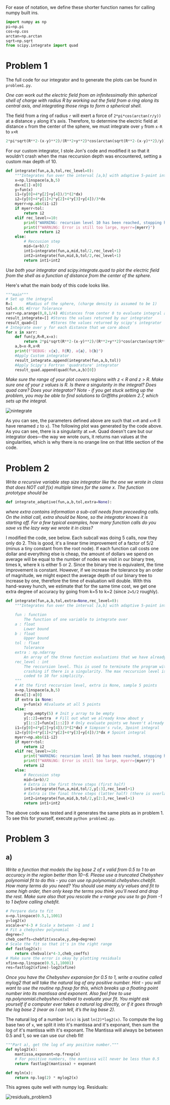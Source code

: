 For ease of notation, we define these shorter function names for calling numpy built ins. 

```python
import numpy as np
pi=np.pi
cos=np.cos
arctan=np.arctan
sqrt=np.sqrt
from scipy.integrate import quad
```

# Problem 1

The full code for our integrator and to generate the plots can be found in `problem1.py`. 

*One can work out the electric field from an infinitessimally thin spherical shell of charge with radius R by working out the field from a ring along its central axis, and integrating those rings to form a spherical shell.* 

The field from a ring of radius `r` will exert a force of `2*pi*cos(arctan(r/y))` at a distance `y` along it's axis. Therefore, to determine the electric field at distance `x` from the center of the sphere, we must integrate over `y` from `x-R` to `x+R`

```python
2*pi*sqrt(R**2-(x-y)**2)/(R**2+y**2)*cos(arctan(sqrt(R**2-(x-y)**2)/y))
```

For our custom integrator, I stole Jon's code and modified it so that it wouldn't crash when the max reccursion depth was encountered, setting a custom max depth of 10. 

```python
def integrate(fun,a,b,tol,rec_level=0):
    """Integrates fun over the interval [a,b] with adaptive 5-point integral"""
    x=np.linspace(a,b,5)
    dx=x[1]-x[0]
    y=fun(x)
    i1=(y[0]+4*y[2]+y[4])/3*(2*dx)
    i2=(y[0]+4*y[1]+2*y[2]+4*y[3]+y[4])/3*dx
    myerr=np.abs(i1-i2)
    if myerr<tol:
        return i2
    elif rec_level>=10:
        print("WARNING: recursion level 10 has been reached, stopping here.")
        print(f"WARNiNG: Error is still too large, myerr={myerr}")
        return return i2
    else:
        # Reccusion step
        mid=(a+b)/2
        int1=integrate(fun,a,mid,tol/2,rec_level+1)
        int2=integrate(fun,mid,b,tol/2,rec_level+1)
        return int1+int2
```

*Use both your integrator and scipy.integrate.quad to plot the electric field from the shell as a function of distance from the center of the sphere.*

Here's what the main body of this code looks like.

```python
"""main"""
# Set up the integral
R=1      #Radius of the sphere, (charge density is assumed to be 1)
tol=0.01 #Error Tolerance
xarr=np.arange(0,8,1/4) #Distances from center 0 to evaluate integral at
result_integrate=[] #Stores the values returned by our integrator
result_quad=[]      #Stores the values returned by scipy's integrator 
# Integrate over y for each distance that we care about
for x in xarr:
    def fun(y,R=R,x=x): 
        return 2*pi*sqrt(R**2-(x-y)**2)/(R**2+y**2)*cos(arctan(sqrt(R**2-(x-y)**2)/y))
    a,b=x-R,x+R
    print(f"DEBUG: x{x}, R{R}, a{a}, b{b}")
    #Apply Custom integrator
    result_integrate.append(integrate(fun,a,b,tol))
    #Apply Scipy's Fortran 'quadrature' integrator
    result_quad.append(quad(fun,a,b)[0])
```

*Make sure the range of your plot covers regions with z < R and z > R. Make sure one of your z values is R. Is there a singularity in the integral? Does quad care? Does your integrator? Note - if you get stuck setting up the problem, you may be able to find solutions to Griffiths problem 2.7, which sets up the integral.*

![nintegrate](https://user-images.githubusercontent.com/21654151/191822176-d42d655b-d0b4-4e7b-90ff-9dcb8ae7a3c0.png)


As you can see, the parameters defined above are such that `x<R` and `x>R` (I have renamed `z` to `x`). The following plot was generated by the code above. As you can see, there is a singularity at `x=R`. Quad doesn't care but our integrator does—the way we wrote ours, it returns nan values at the singularities, which is why there is no orange line on that little section of the code. 


# Problem 2

*Write a recursive variable step size integrator like the one we wrote in class that does NOT call f(x) multiple times for the same x. The function prototype should be*

```python
def integrate_adaptive(fun,a,b,tol,extra=None):
```

*where extra contains information a sub-call needs from preceeding calls. On the initial call, extra should be None, so the integrator knows it is starting off. For a few typical examples, how many function calls do you save vs the lazy way we wrote it in class?*

I modified the code, see below. Each subcall was doing 5 calls, now they only do 2. This is good, it's a linear time improvement of a factor of 5/2 (minus a tiny constant from the root node). If each function call costs one dollar and everything else is cheap, the amount of dollars we spend on average will be equal to the number of nodes we visit in our binary tree, times k, where k is either 5 or 2. Since the binary tree is equivalent, the time improvement is constant. However, if we increase the tolerance by an order of magnitude, we might expect the average depth of our binary tree to increase by one, therefore the time of evaluation will double. With this hand-wavey hunch, we estimate that for the same time cost, we get one extra degree of accuracy by going from k=5 to k=2 (since `2=5/2` roughly). 

```python
def integrate(fun,a,b,tol,extra=None,rec_level=0):
    """Integrates fun over the interval [a,b] with adaptive 5-point integral

    fun : function
        The function of one variable to integrate over
    a : float
        Lower bound
    b : float
        Upper bound
    tol : float
        Tolerance
    extra : np.ndarray
        An array of the three function evaluations that we have already made.
    rec_level : int
        The reccursion level. This is used to terminate the program without
        crashing if there is a singularity. The max reccursion level is hard
        coded to 10 for simplicity.
    """
    # At the first reccursion level, extra is None, sample 5 points
    x=np.linspace(a,b,5)
    dx=x[1]-x[0]
    if extra is None:
        y=fun(x) #Evaluate at all 5 points
    else:
        y=np.empty(5) # Init y array to be empty
        y[::2]=extra  # Fill out what we already know about y
        y[1::2]=fun(x[1::2]) # Only evaluate points we haven't already evaluated
    i1=(y[0]+4*y[2]+y[4])/3*(2*dx) # Simpson's rule, 3point integral
    i2=(y[0]+4*y[1]+2*y[2]+4*y[3]+y[4])/3*dx # 5point integral
    myerr=np.abs(i1-i2)
    if myerr<tol:
        return i2
    elif rec_level>=10:
        print("WARNING: recursion level 10 has been reached, stopping here.")
        print(f"WARNiNG: Error is still too large, myerr={myerr}")
        return i2
    else:
        # Reccusion step
        mid=(a+b)/2
        # Extra is the first three steps (first half)
        int1=integrate(fun,a,mid,tol/2,y[:3],rec_level+1) 
        # Extra is the final three steps (latter half) (there is overlap on purpose!)
        int2=integrate(fun,mid,b,tol/2,y[2:],rec_level+1)
        return int1+int2
```

The above code was tested and it generates the same plots as in problem 1. To see this for yourself, execute `python problem2.py`.

# Problem 3

## a)

*Write a function that models the log base 2 of x valid from 0.5 to 1 to an accuracy in the region better than 10−6. Please use a truncated Chebyshev polynomial fit to do this - you can use np.polynomial.chebyshev.chebfit. How many terms do you need? You should use many x/y values and fit to some high order, then only keep the terms you think you’ll need and drop the rest. Make sure also that you rescale the x-range you use to go from -1 to 1 before calling chebfit.*

```python
# Perpare data to fit
x=np.linspace(0.5,1,1001)
y=log2(x)
xscale=x*4-3 # Scale x between -1 and 1
# Fit a chebyshev polynomial
degree=7
cheb_coeffs=chebfit(xscale,y,deg=degree)
# Scale the fit so that it's in the right range
def fastlog2(x):
    return chebval(x*4-3,cheb_coeffs)
# Make sure the error is okay by plotting residuals
xfine=np.linspace(0.5,1,10001)
res=fastlog2(xfine)-log2(xfine)
```

*Once you have the Chebyshev expansion for 0.5 to 1, write a routine called
mylog2 that will take the natural log of any positive number. Hint - you will want to use the routine np.frexp for this, which breaks up a floating point number into its mantissa and exponent. Also feel free to use np.polynomial.chebyshev.chebval to evaluate your fit. You might ask yourself if a computer ever takes a natural log directly, or if it goes through the log base 2 (near as I can tell, it’s the log base 2).*

The natural log of a number `ln(x)` is just `ln(2)*log2(x)`. To compute the log base two of `x`, we split it into it's mantissa and it's exponant, then sum the log of it's mantissa with it's exponant. The Mantissa will always be between 0.5 and 1, so we can use our cheb fit!

```python
"""Part a), get the log of any positive number."""
def mylog2(x):
    mantissa,exponant=np.frexp(x)
    # For positive numbers, the mantissa will never be less than 0.5
    return fastlog2(mantissa) + exponant

def myln(x):
    return np.log(2) * mylog2(x)
```
This agrees quite well with numpy log. Residuals:

![residuals_problem3](https://user-images.githubusercontent.com/21654151/191844696-59b3a774-de72-4d1d-a46e-7504c344ffe9.png)








